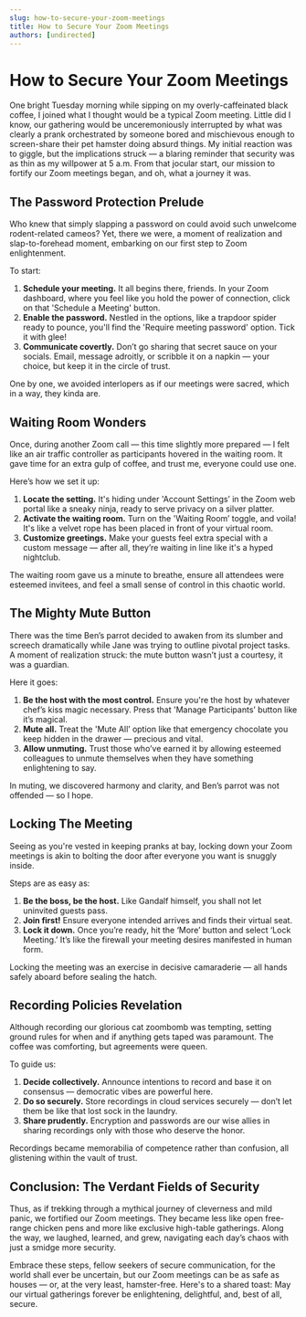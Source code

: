 ```yaml
---
slug: how-to-secure-your-zoom-meetings
title: How to Secure Your Zoom Meetings
authors: [undirected]
---
```



# How to Secure Your Zoom Meetings 

One bright Tuesday morning while sipping on my overly-caffeinated black coffee, I joined what I thought would be a typical Zoom meeting. Little did I know, our gathering would be unceremoniously interrupted by what was clearly a prank orchestrated by someone bored and mischievous enough to screen-share their pet hamster doing absurd things. My initial reaction was to giggle, but the implications struck — a blaring reminder that security was as thin as my willpower at 5 a.m. From that jocular start, our mission to fortify our Zoom meetings began, and oh, what a journey it was. 

## The Password Protection Prelude

Who knew that simply slapping a password on could avoid such unwelcome rodent-related cameos? Yet, there we were, a moment of realization and slap-to-forehead moment, embarking on our first step to Zoom enlightenment.

To start: 

1. **Schedule your meeting.** It all begins there, friends. In your Zoom dashboard, where you feel like you hold the power of connection, click on that 'Schedule a Meeting' button. 
2. **Enable the password.** Nestled in the options, like a trapdoor spider ready to pounce, you'll find the 'Require meeting password' option. Tick it with glee!
3. **Communicate covertly.** Don’t go sharing that secret sauce on your socials. Email, message adroitly, or scribble it on a napkin — your choice, but keep it in the circle of trust.

One by one, we avoided interlopers as if our meetings were sacred, which in a way, they kinda are.

## Waiting Room Wonders

Once, during another Zoom call — this time slightly more prepared — I felt like an air traffic controller as participants hovered in the waiting room. It gave time for an extra gulp of coffee, and trust me, everyone could use one.

Here’s how we set it up:

1. **Locate the setting.** It's hiding under 'Account Settings’ in the Zoom web portal like a sneaky ninja, ready to serve privacy on a silver platter.
2. **Activate the waiting room.** Turn on the 'Waiting Room’ toggle, and voila! It's like a velvet rope has been placed in front of your virtual room.
3. **Customize greetings.** Make your guests feel extra special with a custom message — after all, they’re waiting in line like it's a hyped nightclub.

The waiting room gave us a minute to breathe, ensure all attendees were esteemed invitees, and feel a small sense of control in this chaotic world.

## The Mighty Mute Button

There was the time Ben’s parrot decided to awaken from its slumber and screech dramatically while Jane was trying to outline pivotal project tasks. A moment of realization struck: the mute button wasn’t just a courtesy, it was a guardian.

Here it goes:

1. **Be the host with the most control.** Ensure you're the host by whatever chef’s kiss magic necessary. Press that 'Manage Participants’ button like it’s magical.
2. **Mute all.** Treat the 'Mute All’ option like that emergency chocolate you keep hidden in the drawer — precious and vital.
3. **Allow unmuting.** Trust those who’ve earned it by allowing esteemed colleagues to unmute themselves when they have something enlightening to say.

In muting, we discovered harmony and clarity, and Ben’s parrot was not offended — so I hope.

## Locking The Meeting

Seeing as you're vested in keeping pranks at bay, locking down your Zoom meetings is akin to bolting the door after everyone you want is snuggly inside.

Steps are as easy as:

1. **Be the boss, be the host.** Like Gandalf himself, you shall not let uninvited guests pass. 
2. **Join first!** Ensure everyone intended arrives and finds their virtual seat.
3. **Lock it down.** Once you’re ready, hit the ‘More’ button and select ‘Lock Meeting.’ It’s like the firewall your meeting desires manifested in human form.

Locking the meeting was an exercise in decisive camaraderie — all hands safely aboard before sealing the hatch.

## Recording Policies Revelation

Although recording our glorious cat zoombomb was tempting, setting ground rules for when and if anything gets taped was paramount. The coffee was comforting, but agreements were queen.

To guide us:

1. **Decide collectively.** Announce intentions to record and base it on consensus — democratic vibes are powerful here.
2. **Do so securely.** Store recordings in cloud services securely — don’t let them be like that lost sock in the laundry.
3. **Share prudently.** Encryption and passwords are our wise allies in sharing recordings only with those who deserve the honor.

Recordings became memorabilia of competence rather than confusion, all glistening within the vault of trust.

## Conclusion: The Verdant Fields of Security

Thus, as if trekking through a mythical journey of cleverness and mild panic, we fortified our Zoom meetings. They became less like open free-range chicken pens and more like exclusive high-table gatherings. Along the way, we laughed, learned, and grew, navigating each day’s chaos with just a smidge more security.

Embrace these steps, fellow seekers of secure communication, for the world shall ever be uncertain, but our Zoom meetings can be as safe as houses — or, at the very least, hamster-free. Here's to a shared toast: May our virtual gatherings forever be enlightening, delightful, and, best of all, secure.